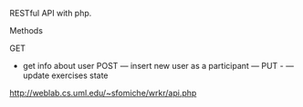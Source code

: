 RESTful API with php. 

Methods

GET
- get info about user
POST
— insert new user as a participant
— 
PUT - 
— update exercises state

http://weblab.cs.uml.edu/~sfomiche/wrkr/api.php
